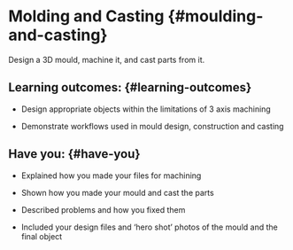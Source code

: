 # Molding and Casting {#moulding-and-casting}

Design a 3D mould, machine it, and cast parts from it.

## Learning outcomes: {#learning-outcomes}

* Design appropriate objects within the limitations of 3 axis machining

* Demonstrate workflows used in mould design, construction and casting

## Have you: {#have-you}

* Explained how you made your files for machining

* Shown how you made your mould and cast the parts

* Described problems and how you fixed them

* Included your design files and ‘hero shot’ photos of the mould and the final object



